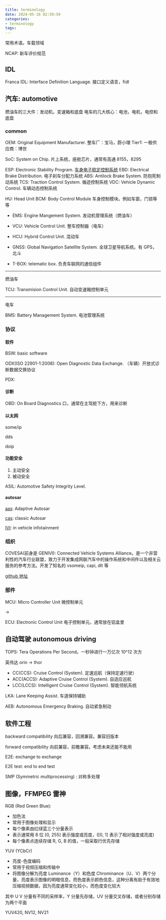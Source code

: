 ```yaml
---
title: terminology
date: 2024-05-16 02:59:59
categories:
- terminology
tags:
---
```


常用术语。车载领域

<!-- more -->

NCAP: 新车评价规范

## IDL

Franca IDL: Interface Definition Language. 接口定义语言，fidl

## 汽车: automotive

燃油车的三大件：发动机，变速箱和底盘
电车的几大核心：电池，电机，电控和底盘

### common

OEM: Original Equipment Manufacturer. 整车厂：宝马，蔚小理
Tier1: 一极供应商：博世

SoC: System on Chip. 片上系统，座舱芯片，通常有高通 8155，8295

ESP: Electronic Stability Program. [车身电子稳定控制系统](https://baike.baidu.com/item/%E8%BD%A6%E8%BA%AB%E7%94%B5%E5%AD%90%E7%A8%B3%E5%AE%9A%E7%B3%BB%E7%BB%9F/706067?fromtitle=esp&fromid=9251372)
EBD: Electrical Brake Distribution. 电子刹车分配力系统
ABS: Antilock Brake System. 防抱死制动系统
TCS: Traction Control System. 循迹控制系统
VDC: Vehicle Dynamic Control. 车辆动态控制系统

HU: Head Unit
BCM: Body Control Module 车身控制模块。例如车窗，门锁等等

- EMS: Engine Mangement System. 发动机管理系统（燃油车）
- VCU: Vehicle Control Unit. 整车控制器（电车）
- HCU: Hybrid Control Unit. 混动车

- GNSS: Global Navigation Satellite System. 全球卫星导航系统。有 GPS，北斗
- T-BOX: telematic box. 负责车联网的通信组件

---
燃油车

TCU: Transmision Control Unit. 自动变速箱控制单元

---
电车

BMS: Battery Management System. 电池管理系统

### 协议

#### 软件

BSW: basic software

ODX(ISO 22901-1:2008): Open Diagnostic Data Exchange. （车辆）开放式诊断数据交换协议

PDX:

#### 诊断

OBD: On Board Diagnostics 口，通常在主驾舱下方，用来诊断

#### 以太网

some/ip

dds

doip

#### 功能安全

1. 主动安全
2. 被动安全

ASIL: Automotive Safety Integrity Level.

#### autosar

[aas](https://www.autosar.org/standards/adaptive-platform): Adaptive Autosar

[cas](https://www.autosar.org/standards/classic-platform): classic Autosar

[IVI](https://wayland.pages.freedesktop.org/weston/toc/ivi-shell.html): in vehicle infotainment

### 组织

COVESA(前身是 GENIVI): Connected Vehicle Systems Alliance。是一个非营利性的汽车行业联盟，致力于开发集成网联汽车中的操作系统和中间件以及相关云服务的参考方法。开发了知名的 vsomeip, capi, dlt 等

[github 地址](https://github.com/COVESA)

### 部件

MCU: Micro Controller Unit 微控制单元

->

ECU: Electronic Control Unit 电子控制单元，通常放在铝盒里

## 自动驾驶 autonomous driving

TOPS: Tera Operations Per Second。一秒钟进行一万亿次 10^12 次方

英伟达 orin -> thor

- CC(CCS): Cruise Control (System). 定速巡航（保持定速行驶）
- ACC(ACCS): Adaptive Cruise Control (System). 自适应巡航
- LCC(LCCS): Intelligent Cruise Control (System). 智能领航系统

LKA: Lane Keeping Assist. 车道保持辅助

AEB: Autonomous Emergency Braking. 自动紧急制动

## 软件工程

backward compatibility 向后兼容，回溯兼容。兼容旧版本

forward compatibility 向前兼容，前瞻兼容。考虑未来还能不能用

E2E: exchange to exchange

E2E test: end to end test

SMP (Symmetric multiprocessing) : 对称多处理

## 图像，FFMPEG 雷神

RGB (Red Green Blue):

- 加色法
- 常用于图像处理和显示
- 每个像素由红绿蓝三个分量表示
- 表示通常用 8 位 [0, 255] 表示强度或亮度，([0, 1] 表示了相对强度或亮度)
- 每个像素点连续存储 R, G, B 的值，一般采取行优先存储

YUV (YCbCr)

- 亮度-色度编码
- 常用于视频压缩和传输中
- 将图像分解为亮度 Luminance（Y）和色度 Chrominance（U、V）两个分量，亮度表示图像的明暗信息，而色度表示颜色信息，这种分离有助于有效地压缩视频数据，因为亮度通常变化较小，而色度变化较大

其中 U V 分量有不同的采样率，Y 分量先存储，UV 分量交叉存储，或者分别存储为两个平面

YUV420, NV12, NV21
